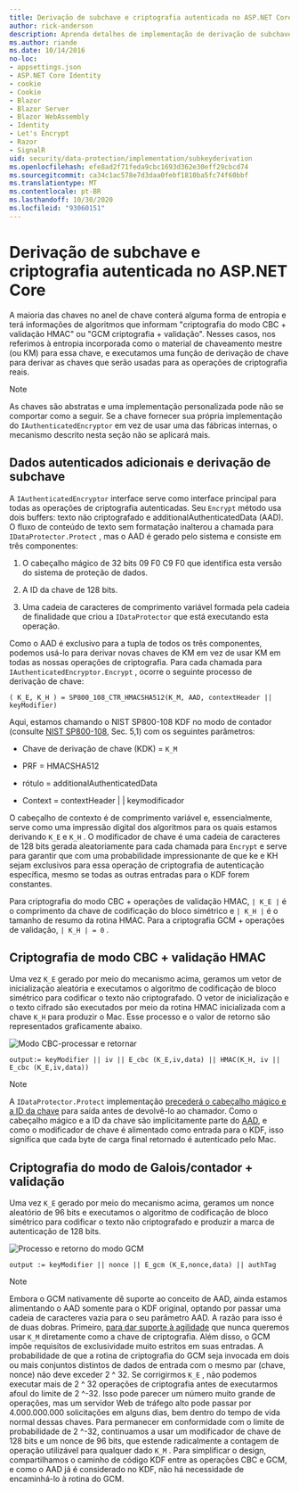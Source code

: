 ```yaml
---
title: Derivação de subchave e criptografia autenticada no ASP.NET Core
author: rick-anderson
description: Aprenda detalhes de implementação de derivação de subchave de proteção de dados ASP.NET Core e criptografia autenticada.
ms.author: riande
ms.date: 10/14/2016
no-loc:
- appsettings.json
- ASP.NET Core Identity
- cookie
- Cookie
- Blazor
- Blazor Server
- Blazor WebAssembly
- Identity
- Let's Encrypt
- Razor
- SignalR
uid: security/data-protection/implementation/subkeyderivation
ms.openlocfilehash: efe8ad2f71feda9cbc1693d362e30eff29cbcd74
ms.sourcegitcommit: ca34c1ac578e7d3daa0febf1810ba5fc74f60bbf
ms.translationtype: MT
ms.contentlocale: pt-BR
ms.lasthandoff: 10/30/2020
ms.locfileid: "93060151"
---
```

# <a name="subkey-derivation-and-authenticated-encryption-in-aspnet-core"></a>Derivação de subchave e criptografia autenticada no ASP.NET Core

<a name="data-protection-implementation-subkey-derivation"></a>

A maioria das chaves no anel de chave conterá alguma forma de entropia e terá informações de algoritmos que informam "criptografia do modo CBC + validação HMAC" ou "GCM criptografia + validação". Nesses casos, nos referimos à entropia incorporada como o material de chaveamento mestre (ou KM) para essa chave, e executamos uma função de derivação de chave para derivar as chaves que serão usadas para as operações de criptografia reais.

> [!NOTE]
> As chaves são abstratas e uma implementação personalizada pode não se comportar como a seguir. Se a chave fornecer sua própria implementação do `IAuthenticatedEncryptor` em vez de usar uma das fábricas internas, o mecanismo descrito nesta seção não se aplicará mais.

<a name="data-protection-implementation-subkey-derivation-aad"></a>

## <a name="additional-authenticated-data-and-subkey-derivation"></a>Dados autenticados adicionais e derivação de subchave

A `IAuthenticatedEncryptor` interface serve como interface principal para todas as operações de criptografia autenticadas. Seu `Encrypt` método usa dois buffers: texto não criptografado e additionalAuthenticatedData (AAD). O fluxo de conteúdo de texto sem formatação inalterou a chamada para `IDataProtector.Protect` , mas o AAD é gerado pelo sistema e consiste em três componentes:

1. O cabeçalho mágico de 32 bits 09 F0 C9 F0 que identifica esta versão do sistema de proteção de dados.

2. A ID da chave de 128 bits.

3. Uma cadeia de caracteres de comprimento variável formada pela cadeia de finalidade que criou a `IDataProtector` que está executando esta operação.

Como o AAD é exclusivo para a tupla de todos os três componentes, podemos usá-lo para derivar novas chaves de KM em vez de usar KM em todas as nossas operações de criptografia. Para cada chamada para `IAuthenticatedEncryptor.Encrypt` , ocorre o seguinte processo de derivação de chave:

`( K_E, K_H ) = SP800_108_CTR_HMACSHA512(K_M, AAD, contextHeader || keyModifier)`

Aqui, estamos chamando o NIST SP800-108 KDF no modo de contador (consulte [NIST SP800-108](https://nvlpubs.nist.gov/nistpubs/Legacy/SP/nistspecialpublication800-108.pdf), Sec. 5,1) com os seguintes parâmetros:

* Chave de derivação de chave (KDK) = `K_M`

* PRF = HMACSHA512

* rótulo = additionalAuthenticatedData

* Context = contextHeader | | keymodificador

O cabeçalho de contexto é de comprimento variável e, essencialmente, serve como uma impressão digital dos algoritmos para os quais estamos derivando `K_E` e `K_H` . O modificador de chave é uma cadeia de caracteres de 128 bits gerada aleatoriamente para cada chamada para `Encrypt` e serve para garantir que com uma probabilidade impressionante de que ke e KH sejam exclusivos para essa operação de criptografia de autenticação específica, mesmo se todas as outras entradas para o KDF forem constantes.

Para criptografia do modo CBC + operações de validação HMAC, `| K_E |` é o comprimento da chave de codificação do bloco simétrico e `| K_H |` é o tamanho de resumo da rotina HMAC. Para a criptografia GCM + operações de validação, `| K_H | = 0` .

## <a name="cbc-mode-encryption--hmac-validation"></a>Criptografia de modo CBC + validação HMAC

Uma vez `K_E` gerado por meio do mecanismo acima, geramos um vetor de inicialização aleatória e executamos o algoritmo de codificação de bloco simétrico para codificar o texto não criptografado. O vetor de inicialização e o texto cifrado são executados por meio da rotina HMAC inicializada com a chave `K_H` para produzir o Mac. Esse processo e o valor de retorno são representados graficamente abaixo.

![Modo CBC-processar e retornar](subkeyderivation/_static/cbcprocess.png)

`output:= keyModifier || iv || E_cbc (K_E,iv,data) || HMAC(K_H, iv || E_cbc (K_E,iv,data))`

> [!NOTE]
> A `IDataProtector.Protect` implementação [precederá o cabeçalho mágico e a ID da chave](xref:security/data-protection/implementation/authenticated-encryption-details) para saída antes de devolvê-lo ao chamador. Como o cabeçalho mágico e a ID da chave são implicitamente parte do [AAD](xref:security/data-protection/implementation/subkeyderivation#data-protection-implementation-subkey-derivation-aad), e como o modificador de chave é alimentado como entrada para o KDF, isso significa que cada byte de carga final retornado é autenticado pelo Mac.

## <a name="galoiscounter-mode-encryption--validation"></a>Criptografia do modo de Galois/contador + validação

Uma vez `K_E` gerado por meio do mecanismo acima, geramos um nonce aleatório de 96 bits e executamos o algoritmo de codificação de bloco simétrico para codificar o texto não criptografado e produzir a marca de autenticação de 128 bits.

![Processo e retorno do modo GCM](subkeyderivation/_static/galoisprocess.png)

`output := keyModifier || nonce || E_gcm (K_E,nonce,data) || authTag`

> [!NOTE]
> Embora o GCM nativamente dê suporte ao conceito de AAD, ainda estamos alimentando o AAD somente para o KDF original, optando por passar uma cadeia de caracteres vazia para o seu parâmetro AAD. A razão para isso é de duas dobras. Primeiro, [para dar suporte à agilidade](xref:security/data-protection/implementation/context-headers#data-protection-implementation-context-headers) que nunca queremos usar `K_M` diretamente como a chave de criptografia. Além disso, o GCM impõe requisitos de exclusividade muito estritos em suas entradas. A probabilidade de que a rotina de criptografia do GCM seja invocada em dois ou mais conjuntos distintos de dados de entrada com o mesmo par (chave, nonce) não deve exceder 2 ^ 32. Se corrigirmos `K_E` , não podemos executar mais de 2 ^ 32 operações de criptografia antes de executarmos afoul do limite de 2 ^-32. Isso pode parecer um número muito grande de operações, mas um servidor Web de tráfego alto pode passar por 4.000.000.000 solicitações em alguns dias, bem dentro do tempo de vida normal dessas chaves. Para permanecer em conformidade com o limite de probabilidade de 2 ^-32, continuamos a usar um modificador de chave de 128 bits e um nonce de 96 bits, que estende radicalmente a contagem de operação utilizável para qualquer dado `K_M` . Para simplificar o design, compartilhamos o caminho de código KDF entre as operações CBC e GCM, e como o AAD já é considerado no KDF, não há necessidade de encaminhá-lo à rotina do GCM.
